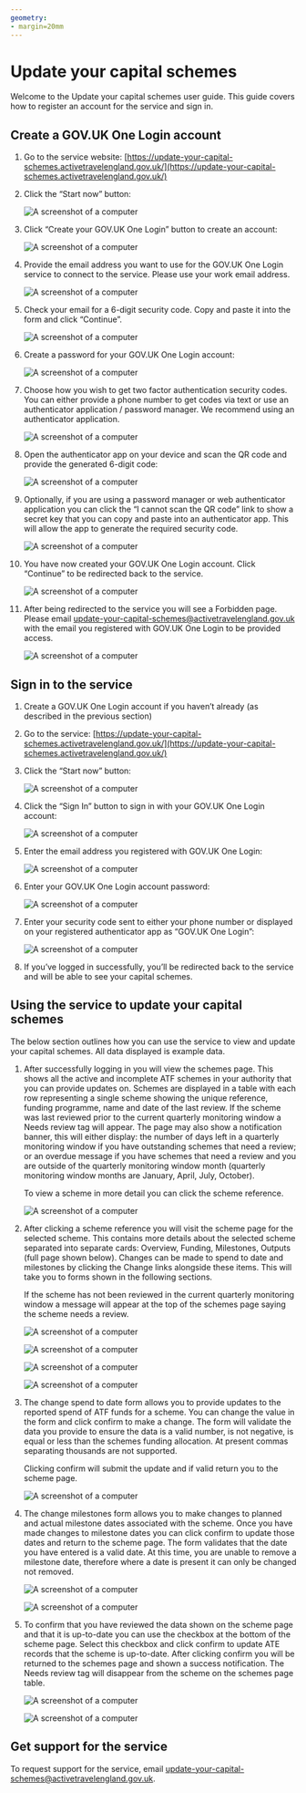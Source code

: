 ```yaml
---
geometry:
- margin=20mm
---
```


# Update your capital schemes 

Welcome to the Update your capital schemes user guide. This guide covers how to register an account for the service and sign in. 

## Create a GOV.UK One Login account 

1. Go to the service website: [https://update-your-capital-schemes.activetravelengland.gov.uk/](https://update-your-capital-schemes.activetravelengland.gov.uk/) 

1. Click the “Start now” button:

    ![A screenshot of a computer](image1.png)

1. Click “Create your GOV.UK One Login” button to create an account: 

    ![A screenshot of a computer](image2.png)

1. Provide the email address you want to use for the GOV.UK One Login service to connect to the service. Please use your work email address. 

    ![A screenshot of a computer](image3.png)

1. Check your email for a 6-digit security code. Copy and paste it into the form and click “Continue”.

    ![A screenshot of a computer](image4.png)

1. Create a password for your GOV.UK One Login account: 

    ![A screenshot of a computer](image5.png)

1. Choose how you wish to get two factor authentication security codes. You can either provide a phone number to get codes via text or use an authenticator application / password manager. We recommend using an authenticator application. 

    ![A screenshot of a computer](image6.png)

1. Open the authenticator app on your device and scan the QR code and provide the generated 6-digit code: 

    ![A screenshot of a computer](image7.png)

1. Optionally, if you are using a password manager or web authenticator application you can click the “I cannot scan the QR code” link to show a secret key that you can copy and paste into an authenticator app. This will allow the app to generate the required security code. 

    ![A screenshot of a computer](image8.png)

1. You have now created your GOV.UK One Login account. Click “Continue” to be redirected back to the service. 

    ![A screenshot of a computer](image9.png)

1. After being redirected to the service you will see a Forbidden page. Please email [update-your-capital-schemes@activetravelengland.gov.uk](mailto:update-your-capital-schemes@activetravelengland.gov.uk) with the email you registered with GOV.UK One Login to be provided access. 

    ![A screenshot of a computer](image10.png)

## Sign in to the service 

1. Create a GOV.UK One Login account if you haven’t already (as described in the previous section) 

1. Go to the service: [https://update-your-capital-schemes.activetravelengland.gov.uk/](https://update-your-capital-schemes.activetravelengland.gov.uk/) 

1. Click the “Start now” button: 

    ![A screenshot of a computer](image11.png)

1. Click the “Sign In” button to sign in with your GOV.UK One Login account: 

    ![A screenshot of a computer](image2.png)

1. Enter the email address you registered with GOV.UK One Login: 

    ![A screenshot of a computer](image12.png)

1. Enter your GOV.UK One Login account password: 

    ![A screenshot of a computer](image13.png)

1. Enter your security code sent to either your phone number or displayed on your registered authenticator app as “GOV.UK One Login”: 

    ![A screenshot of a computer](image14.png)

1. If you’ve logged in successfully, you’ll be redirected back to the service and will be able to see your capital schemes. 

## Using the service to update your capital schemes 

The below section outlines how you can use the service to view and update your capital schemes. All data displayed is example data. 

1. After successfully logging in you will view the schemes page. This shows all the active and incomplete ATF schemes in your authority that you can provide updates on. Schemes are displayed in a table with each row representing a single scheme showing the unique reference, funding programme, name and date of the last review. If the scheme was last reviewed prior to the current quarterly monitoring window a Needs review tag will appear. The page may also show a notification banner, this will either display: the number of days left in a quarterly monitoring window if you have outstanding schemes that need a review; or an overdue message if you have schemes that need a review and you are outside of the quarterly monitoring window month (quarterly monitoring window months are January, April, July, October). 

    To view a scheme in more detail you can click the scheme reference. 

    ![A screenshot of a computer](image15.png)

1. After clicking a scheme reference you will visit the scheme page for the selected scheme. This contains more details about the selected scheme separated into separate cards: Overview, Funding, Milestones, Outputs (full page shown below). Changes can be made to spend to date and milestones by clicking the Change links alongside these items. This will take you to forms shown in the following sections. 
   
    If the scheme has not been reviewed in the current quarterly monitoring window a message will appear at the top of the schemes page saying the scheme needs a review. 

    ![A screenshot of a computer](image16.png)

    ![A screenshot of a computer](image17.png)

    ![A screenshot of a computer](image18.png)

    ![A screenshot of a computer](image19.png)
 
1. The change spend to date form allows you to provide updates to the reported spend of ATF funds for a scheme. You can change the value in the form and click confirm to make a change. The form will validate the data you provide to ensure the data is a valid number, is not negative, is equal or less than the schemes funding allocation. At present commas separating thousands are not supported.

    Clicking confirm will submit the update and if valid return you to the scheme page. 

    ![A screenshot of a computer](image20.png)
 
1. The change milestones form allows you to make changes to planned and actual milestone dates associated with the scheme. Once you have made changes to milestone dates you can click confirm to update those dates and return to the scheme page. The form validates that the date you have entered is a valid date. At this time, you are unable to remove a milestone date, therefore where a date is present it can only be changed not removed. 

    ![A screenshot of a computer](image21.png)

    ![A screenshot of a computer](image22.png)

1. To confirm that you have reviewed the data shown on the scheme page and that it is up-to-date you can use the checkbox at the bottom of the scheme page. Select this checkbox and click confirm to update ATE records that the scheme is up-to-date. After clicking confirm you will be returned to the schemes page and shown a success notification. The Needs review tag will disappear from the scheme on the schemes page table. 

    ![A screenshot of a computer](image23.png)

    ![A screenshot of a computer](image24.png)

## Get support for the service 

To request support for the service, email [update-your-capital-schemes@activetravelengland.gov.uk](mailto:update-your-capital-schemes@activetravelengland.gov.uk). 
